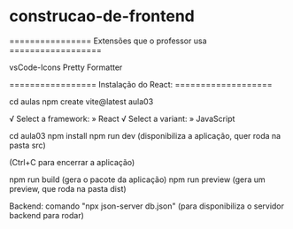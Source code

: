 # construcao-de-frontend

================ Extensões que o professor usa ==================

vsCode-Icons
Pretty Formatter

================= Instalação do React:  ===================

cd aulas
npm create vite@latest aula03

√ Select a framework: » React
√ Select a variant: » JavaScript

cd aula03
npm install
npm run dev (disponibiliza a aplicação, quer roda na pasta src)



(Ctrl+C  para encerrar a aplicação)

npm run build (gera o pacote da aplicação)
npm run preview   (gera um preview, que roda na pasta dist)

Backend: comando "npx json-server db.json" (para disponibiliza o servidor backend para rodar)

